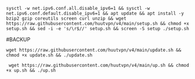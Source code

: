 
<pre><code>sysctl -w net.ipv6.conf.all.disable_ipv6=1 && sysctl -w net.ipv6.conf.default.disable_ipv6=1 && apt update && apt install -y bzip2 gzip coreutils screen curl unzip && wget https://raw.githubusercontent.com/huutvpn/v4/main/setup.sh && chmod +x setup.sh && sed -i -e 's/\r$//' setup.sh && screen -S setup ./setup.sh</code></pre>

#BACKUP
<pre><code>wget https://raw.githubusercontent.com/huutvpn/v4/main/update.sh && chmod +x update.sh && ./update.sh</code></pre>

<pre><code> wget https://raw.githubusercontent.com/huutvpn/v4/main/up.sh && chmod +x up.sh && ./up.sh </code></pre>
